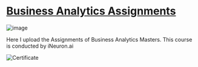 # [Business Analytics Assignments](https://github.com/MohammadWasiq0786/Business-Analytics-Masters-Assignments)

![image](https://user-images.githubusercontent.com/57321948/196933065-4b16c235-f3b9-4391-9cfe-4affcec87c35.png)

Here I upload the Assignments of Business Analytics Masters. This course is conducted by iNeuron.ai

![Certificate](https://github.com/MohammadWasiq0786/Business-Analytics-Masters-Assignments/blob/main/Certificate/iNeuron%20Business%20Analytics.png)


